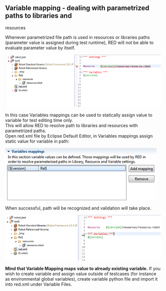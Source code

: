 ## Variable mapping - dealing with parametrized paths to libraries and
resources

Whenever parametrized file path is used in resources or libraries paths
(parameter value is assigned during test runtime), RED will not be able to
evaluate parameter value by itself.  
  
  
![](variable_mapping/variable_mapping_5.png)  
  
In this case Variables mappings can be used to statically assign value to
variable for test editing time only.  
This will allow RED to resolve path to libraries and resources with
parametrized paths.  
Open red.xml file by Eclipse Default Editor, in Variables mappings assign
static value for variable in path:  
  
  
![](variable_mapping/variable_mapping_6.png)  
  
When successful, path will be recognized and validation will take place.  
  
![](variable_mapping/variable_mapping_7.png)  
  
**Mind that Variable Mapping maps value to already existing variable.** If you wish to create variable and assign value outside of testcases (for instance as environmental global variables), create variable python file and import it into red.xml under Variable Files.   
  
  

